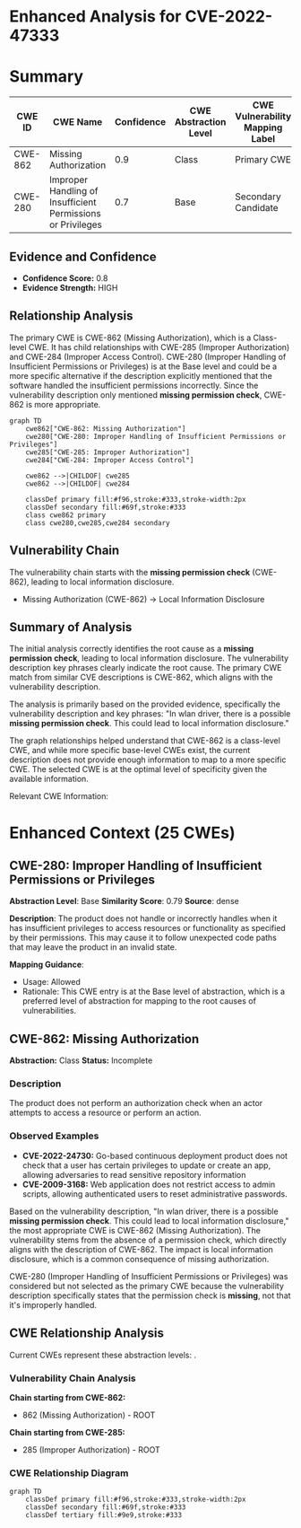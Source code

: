 # Enhanced Analysis for CVE-2022-47333

# Summary
| CWE ID | CWE Name | Confidence | CWE Abstraction Level | CWE Vulnerability Mapping Label | CWE-Vulnerability Mapping Notes |
|---|---|---|---|---|---|
| CWE-862 | Missing Authorization | 0.9 | Class | Primary CWE | Allowed-with-Review |
| CWE-280 | Improper Handling of Insufficient Permissions or Privileges | 0.7 | Base | Secondary Candidate | Allowed |

## Evidence and Confidence

*   **Confidence Score:** 0.8
*   **Evidence Strength:** HIGH

## Relationship Analysis
The primary CWE is CWE-862 (Missing Authorization), which is a Class-level CWE. It has child relationships with CWE-285 (Improper Authorization) and CWE-284 (Improper Access Control). CWE-280 (Improper Handling of Insufficient Permissions or Privileges) is at the Base level and could be a more specific alternative if the description explicitly mentioned that the software handled the insufficient permissions incorrectly. Since the vulnerability description only mentioned **missing permission check**, CWE-862 is more appropriate.

```mermaid
graph TD
    cwe862["CWE-862: Missing Authorization"]
    cwe280["CWE-280: Improper Handling of Insufficient Permissions or Privileges"]
    cwe285["CWE-285: Improper Authorization"]
    cwe284["CWE-284: Improper Access Control"]

    cwe862 -->|CHILDOF| cwe285
    cwe862 -->|CHILDOF| cwe284
    
    classDef primary fill:#f96,stroke:#333,stroke-width:2px
    classDef secondary fill:#69f,stroke:#333
    class cwe862 primary
    class cwe280,cwe285,cwe284 secondary
```

## Vulnerability Chain
The vulnerability chain starts with the **missing permission check** (CWE-862), leading to local information disclosure.
  - Missing Authorization (CWE-862) -> Local Information Disclosure

## Summary of Analysis
The initial analysis correctly identifies the root cause as a **missing permission check**, leading to local information disclosure. The vulnerability description key phrases clearly indicate the root cause. The primary CWE match from similar CVE descriptions is CWE-862, which aligns with the vulnerability description.

The analysis is primarily based on the provided evidence, specifically the vulnerability description and key phrases: "In wlan driver, there is a possible **missing permission check**. This could lead to local information disclosure."

The graph relationships helped understand that CWE-862 is a class-level CWE, and while more specific base-level CWEs exist, the current description does not provide enough information to map to a more specific CWE. The selected CWE is at the optimal level of specificity given the available information.

Relevant CWE Information:

# Enhanced Context (25 CWEs)

## CWE-280: Improper Handling of Insufficient Permissions or Privileges 
**Abstraction Level**: Base
**Similarity Score**: 0.79
**Source**: dense

**Description**:
The product does not handle or incorrectly handles when it has insufficient privileges to access resources or functionality as specified by their permissions. This may cause it to follow unexpected code paths that may leave the product in an invalid state.

**Mapping Guidance**:
- Usage: Allowed
- Rationale: This CWE entry is at the Base level of abstraction, which is a preferred level of abstraction for mapping to the root causes of vulnerabilities.

## CWE-862: Missing Authorization
**Abstraction:** Class
**Status:** Incomplete

### Description
The product does not perform an authorization check when an actor attempts to access a resource or perform an action.

### Observed Examples
- **CVE-2022-24730:** Go-based continuous deployment product does not check that a user has certain privileges to update or create an app, allowing adversaries to read sensitive repository information
- **CVE-2009-3168:** Web application does not restrict access to admin scripts, allowing authenticated users to reset administrative passwords.

Based on the vulnerability description, "In wlan driver, there is a possible **missing permission check**. This could lead to local information disclosure," the most appropriate CWE is CWE-862 (Missing Authorization). The vulnerability stems from the absence of a permission check, which directly aligns with the description of CWE-862. The impact is local information disclosure, which is a common consequence of missing authorization.

CWE-280 (Improper Handling of Insufficient Permissions or Privileges) was considered but not selected as the primary CWE because the vulnerability description specifically states that the permission check is **missing**, not that it's improperly handled.


## CWE Relationship Analysis

Current CWEs represent these abstraction levels: .


### Vulnerability Chain Analysis

**Chain starting from CWE-862:**
- 862 (Missing Authorization) - ROOT


**Chain starting from CWE-285:**
- 285 (Improper Authorization) - ROOT



### CWE Relationship Diagram

```mermaid
graph TD
    classDef primary fill:#f96,stroke:#333,stroke-width:2px
    classDef secondary fill:#69f,stroke:#333
    classDef tertiary fill:#9e9,stroke:#333
```